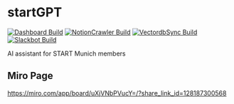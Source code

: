 # startGPT
[![Dashboard Build](https://github.com/startmunich/start-rag/actions/workflows/dashboard-build.yaml/badge.svg)](https://github.com/startmunich/start-rag/actions/workflows/dashboard-build.yaml)
[![NotionCrawler Build](https://github.com/startmunich/start-rag/actions/workflows/notioncrawler-build.yaml/badge.svg)](https://github.com/startmunich/start-rag/actions/workflows/notioncrawler-build.yaml)
[![VectordbSync Build](https://github.com/startmunich/start-rag/actions/workflows/vectordb_sync-build.yaml/badge.svg)](https://github.com/startmunich/start-rag/actions/workflows/vectordb_sync-build.yaml)
[![Slackbot Build](https://github.com/startmunich/start-rag/actions/workflows/slackbot-build.yaml/badge.svg)](https://github.com/startmunich/start-rag/actions/workflows/slackbot-build.yaml)

AI assistant for START Munich members
## Miro Page
https://miro.com/app/board/uXjVNbPVucY=/?share_link_id=128187300568

